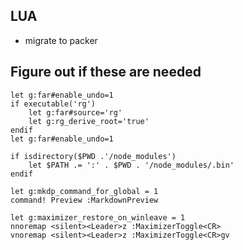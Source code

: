 ## LUA
* migrate to packer

## Figure out if these are needed
```vim
let g:far#enable_undo=1
if executable('rg')
    let g:far#source='rg'
    let g:rg_derive_root='true'
endif
let g:far#enable_undo=1
```

```vim
if isdirectory($PWD .'/node_modules')
    let $PATH .= ':' . $PWD . '/node_modules/.bin'
endif
```

```vim
let g:mkdp_command_for_global = 1
command! Preview :MarkdownPreview
```

```vim
let g:maximizer_restore_on_winleave = 1
nnoremap <silent><Leader>z :MaximizerToggle<CR>
vnoremap <silent><Leader>z :MaximizerToggle<CR>gv
```
